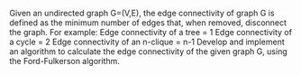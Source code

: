 Given an undirected graph 
G=(V,E), the edge connectivity of graph G is defined as the minimum number of edges that, when removed, disconnect the graph. For example:
Edge connectivity of a tree = 1
Edge connectivity of a cycle = 2
Edge connectivity of an n-clique = n-1
Develop and implement an algorithm to calculate the edge connectivity of the given graph G, using the Ford-Fulkerson algorithm.
